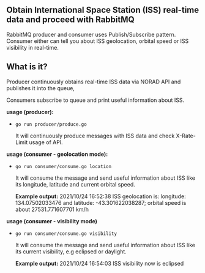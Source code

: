 ## Obtain International Space Station (ISS) real-time data and proceed with RabbitMQ
RabbitMQ producer and consumer uses Publish/Subscribe pattern.
Consumer either can tell you about ISS geolocation, orbital speed or ISS visibility in real-time.
## What is it? 
Producer continuously obtains real-time ISS data via NORAD API and publishes it into the queue,

Consumers subscribe to queue and print useful information about ISS.

**usage (producer):**
 - `go run producer/produce.go`

      It will continuously produce messages with ISS data 
      and check X-Rate-Limit usage of API.  
 
**usage (consumer - geolocation mode):**
  - `go run consumer/consume.go location`
  
       It will consume the message and send useful information about ISS 
       like its longitude, latitude and current orbital speed.  
   
       **Example output:** 
       2021/10/24 16:52:38 ISS geolocation is: longitude: 134.07502033476 and latitude: -43.301622038287;
                             orbital speed is about 27531.771607701 km/h
     
**usage (consumer - visibility mode)**
  - `go run consumer/consume.go visibility`  
  
       It will consume the message and send useful information about ISS
       like its current visibility, e.g eclipsed or daylight.
       
       **Example output:**
       2021/10/24 16:54:03 ISS visibility now is eclipsed  